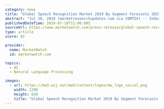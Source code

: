 ```yaml
---
category: news
title: "Global Speech Recognition Market 2019 By Segment Forecasts 2025 | Nuance, Microsoft, Agnitio, etc."
abstract: "Jul 18, 2019 (marketresearchupdates.com via COMTEX) -- Industrial Growth Forecast Report Speech Recognition Market 2019-2025: Global Speech Recognition Market report provides a detailed analysis of worldwide Speech Recognition Market provides extensive ..."
publishedDateTime: 2019-07-18T12:06:00Z
sourceUrl: https://www.marketwatch.com/press-release/global-speech-recognition-market-2019-by-segment-forecasts-2025-nuance-microsoft-agnitio-etc-2019-07-18
type: article
score: 82

provider:
  name: MarketWatch
  id: marketwatch.com

topics:
  - AI
  - Natural Language Processing

images:
  - url: https://mw3.wsj.net/mw5/content/logos/mw_logo_social.png
    width: 1200
    height: 630
    title: "Global Speech Recognition Market 2019 By Segment Forecasts 2025 | Nuance, Microsoft, Agnitio, etc."
---
```

